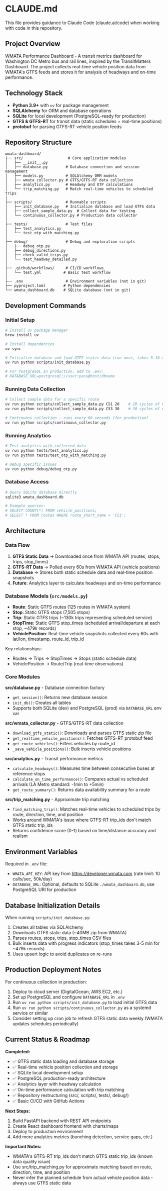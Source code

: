 # CLAUDE.md

This file provides guidance to Claude Code (claude.ai/code) when working with code in this repository.

## Project Overview

WMATA Performance Dashboard - A transit metrics dashboard for Washington DC Metro bus and rail lines, inspired by the TransitMatters Dashboard. The project collects real-time vehicle position data from WMATA's GTFS feeds and stores it for analysis of headways and on-time performance.

## Technology Stack

- **Python 3.9+** with `uv` for package management
- **SQLAlchemy** for ORM and database operations
- **SQLite** for local development (PostgreSQL-ready for production)
- **GTFS & GTFS-RT** for transit data (static schedules + real-time positions)
- **protobuf** for parsing GTFS-RT vehicle position feeds

## Repository Structure

```
wmata-dashboard/
├── src/                    # Core application modules
│   ├── __init__.py
│   ├── database.py        # Database connection and session management
│   ├── models.py          # SQLAlchemy ORM models
│   ├── wmata_collector.py # GTFS/GTFS-RT data collection
│   ├── analytics.py       # Headway and OTP calculations
│   └── trip_matching.py   # Match real-time vehicles to scheduled trips
│
├── scripts/               # Runnable scripts
│   ├── init_database.py   # Initialize database and load GTFS data
│   ├── collect_sample_data.py  # Collect data for testing
│   └── continuous_collector.py # Production data collector
│
├── tests/                 # Test files
│   ├── test_analytics.py
│   └── test_otp_with_matching.py
│
├── debug/                 # Debug and exploration scripts
│   ├── debug_otp.py
│   ├── debug_directions.py
│   ├── check_valid_trips.py
│   └── test_headway_detailed.py
│
├── .github/workflows/     # CI/CD workflows
│   └── test.yml          # Basic test workflow
│
├── .env                   # Environment variables (not in git)
├── pyproject.toml        # Python dependencies
└── wmata_dashboard.db    # SQLite database (not in git)
```

## Development Commands

### Initial Setup
```bash
# Install uv package manager
brew install uv

# Install dependencies
uv sync

# Initialize database and load GTFS static data (run once, takes 5-10 minutes)
uv run python scripts/init_database.py

# For PostgreSQL in production, add to .env:
# DATABASE_URL=postgresql://user:pass@host/dbname
```

### Running Data Collection
```bash
# Collect sample data for a specific route
uv run python scripts/collect_sample_data.py C51 20    # 20 cycles of C51 data
uv run python scripts/collect_sample_data.py C53 30    # 30 cycles of C53 data

# Continuous collection - runs every 60 seconds (for production)
uv run python scripts/continuous_collector.py
```

### Running Analytics
```bash
# Test analytics with collected data
uv run python tests/test_analytics.py
uv run python tests/test_otp_with_matching.py

# Debug specific issues
uv run python debug/debug_otp.py
```

### Database Access
```bash
# Query SQLite database directly
sqlite3 wmata_dashboard.db

# Example queries:
# SELECT COUNT(*) FROM vehicle_positions;
# SELECT * FROM routes WHERE route_short_name = 'C51';
```

## Architecture

### Data Flow
1. **GTFS Static Data** → Downloaded once from WMATA API (routes, stops, trips, stop_times)
2. **GTFS-RT Data** → Polled every 60s from WMATA API (vehicle positions)
3. **Database** → Stores both static schedule data and real-time position snapshots
4. **Future**: Analytics layer to calculate headways and on-time performance

### Database Models (`src/models.py`)

- **Route**: Static GTFS routes (125 routes in WMATA system)
- **Stop**: Static GTFS stops (7,505 stops)
- **Trip**: Static GTFS trips (~130k trips representing scheduled service)
- **StopTime**: Static GTFS stop_times (scheduled arrival/departure at each stop, ~479k records)
- **VehiclePosition**: Real-time vehicle snapshots collected every 60s with lat/lon, timestamp, route_id, trip_id

Key relationships:
- Routes → Trips → StopTimes → Stops (static schedule data)
- VehiclePosition → Route/Trip (real-time observations)

### Core Modules

**src/database.py** - Database connection factory
- `get_session()`: Returns new database session
- `init_db()`: Creates all tables
- Supports both SQLite (dev) and PostgreSQL (prod) via `DATABASE_URL` env var

**src/wmata_collector.py** - GTFS/GTFS-RT data collection
- `download_gtfs_static()`: Downloads and parses GTFS static zip file
- `get_realtime_vehicle_positions()`: Fetches GTFS-RT protobuf feed
- `get_route_vehicles()`: Filters vehicles by route_id
- `_save_vehicle_positions()`: Bulk inserts vehicle positions

**src/analytics.py** - Transit performance metrics
- `calculate_headways()`: Measures time between consecutive buses at reference stops
- `calculate_on_time_performance()`: Compares actual vs scheduled arrivals (LA Metro standard: -1min to +5min)
- `get_route_summary()`: Returns data availability summary for a route

**src/trip_matching.py** - Approximate trip matching
- `find_matching_trip()`: Matches real-time vehicles to scheduled trips by route, direction, time, and position
- Works around WMATA's issue where GTFS-RT trip_ids don't match GTFS static trip_ids
- Returns confidence score (0-1) based on time/distance accuracy and realism

## Environment Variables

Required in `.env` file:
- `WMATA_API_KEY`: API key from https://developer.wmata.com (rate limit: 10 calls/sec, 50k/day)
- `DATABASE_URL`: Optional, defaults to SQLite `./wmata_dashboard.db`, use PostgreSQL URI for production

## Database Initialization Details

When running `scripts/init_database.py`:
1. Creates all tables via SQLAlchemy
2. Downloads GTFS static data (~40MB zip from WMATA)
3. Parses routes, stops, trips, stop_times CSV files
4. Bulk inserts data with progress indicators (stop_times takes 3-5 min for ~479k records)
5. Uses upsert logic to avoid duplicates on re-runs

## Production Deployment Notes

For continuous collection in production:
1. Deploy to cloud server (DigitalOcean, AWS EC2, etc.)
2. Set up PostgreSQL and configure `DATABASE_URL` in `.env`
3. Run `uv run python scripts/init_database.py` to load initial GTFS data
4. Run `uv run python scripts/continuous_collector.py` as a systemd service or similar
5. Consider setting up cron job to refresh GTFS static data weekly (WMATA updates schedules periodically)

## Current Status & Roadmap

**Completed:**
- ✅ GTFS static data loading and database storage
- ✅ Real-time vehicle position collection and storage
- ✅ SQLite local development setup
- ✅ PostgreSQL production-ready architecture
- ✅ Analytics layer with headway calculation
- ✅ On-time performance calculation with trip matching
- ✅ Repository restructuring (src/, scripts/, tests/, debug/)
- ✅ Basic CI/CD with GitHub Actions

**Next Steps:**
1. Build FastAPI backend with REST API endpoints
2. Create React dashboard frontend with charts/maps
3. Deploy to production environment
4. Add more analytics metrics (bunching detection, service gaps, etc.)

**Important Notes:**
- WMATA's GTFS-RT trip_ids don't match GTFS static trip_ids (known data quality issue)
- Use src/trip_matching.py for approximate matching based on route, direction, time, and position
- Never infer the planned schedule from actual vehicle position data - always use GTFS static data